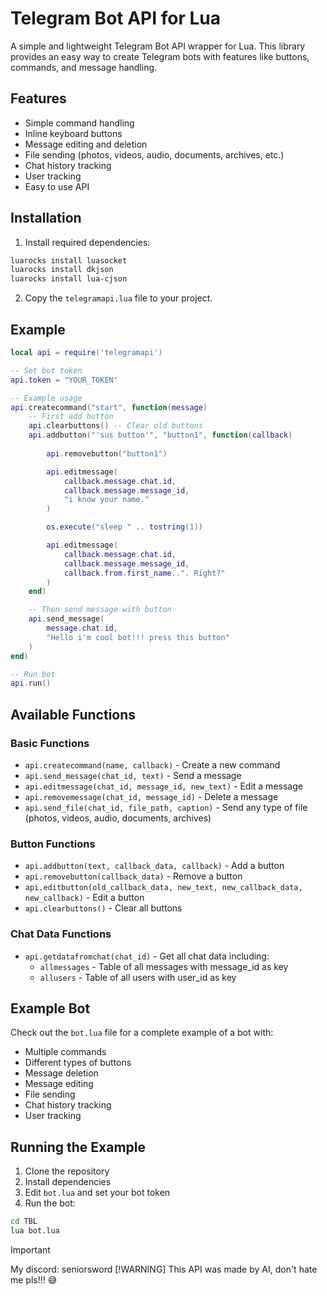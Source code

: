# Telegram Bot API for Lua

A simple and lightweight Telegram Bot API wrapper for Lua. This library provides an easy way to create Telegram bots with features like buttons, commands, and message handling.

## Features

- Simple command handling
- Inline keyboard buttons
- Message editing and deletion
- File sending (photos, videos, audio, documents, archives, etc.)
- Chat history tracking
- User tracking
- Easy to use API

## Installation

1. Install required dependencies:
```bash
luarocks install luasocket
luarocks install dkjson
luarocks install lua-cjson
```

2. Copy the `telegramapi.lua` file to your project.

## Example

```lua
local api = require('telegramapi')

-- Set bot token
api.token = "YOUR_TOKEN"

-- Example usage
api.createcommand("start", function(message)
    -- First add button
    api.clearbuttons() -- Clear old buttons
    api.addbutton("'sus button'", "button1", function(callback)
        
        api.removebutton("button1")

        api.editmessage(
            callback.message.chat.id,
            callback.message.message_id,
            "i know your name."
        )

        os.execute("sleep " .. tostring(1))

        api.editmessage(
            callback.message.chat.id,
            callback.message.message_id,
            callback.from.first_name..". Right?"
        )
    end)

    -- Then send message with button
    api.send_message(
        message.chat.id,
        "Hello i'm cool bot!!! press this button"
    )
end)

-- Run bot
api.run()
```

## Available Functions

### Basic Functions
- `api.createcommand(name, callback)` - Create a new command
- `api.send_message(chat_id, text)` - Send a message
- `api.editmessage(chat_id, message_id, new_text)` - Edit a message
- `api.removemessage(chat_id, message_id)` - Delete a message
- `api.send_file(chat_id, file_path, caption)` - Send any type of file (photos, videos, audio, documents, archives)

### Button Functions
- `api.addbutton(text, callback_data, callback)` - Add a button
- `api.removebutton(callback_data)` - Remove a button
- `api.editbutton(old_callback_data, new_text, new_callback_data, new_callback)` - Edit a button
- `api.clearbuttons()` - Clear all buttons

### Chat Data Functions
- `api.getdatafromchat(chat_id)` - Get all chat data including:
  - `allmessages` - Table of all messages with message_id as key
  - `allusers` - Table of all users with user_id as key

## Example Bot

Check out the `bot.lua` file for a complete example of a bot with:
- Multiple commands
- Different types of buttons
- Message deletion
- Message editing
- File sending
- Chat history tracking
- User tracking

## Running the Example

1. Clone the repository
2. Install dependencies
3. Edit `bot.lua` and set your bot token
4. Run the bot:
```bash
cd TBL
lua bot.lua
```


> [!IMPORTANT]
> My discord: seniorsword
> [!WARNING]
> This API was made by AI, don't hate me pls!!! 😅
